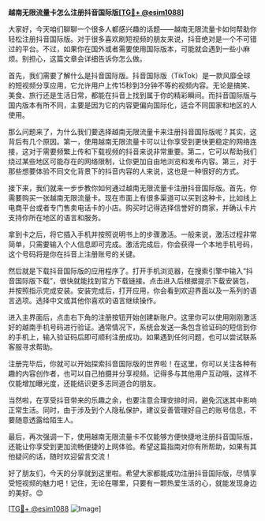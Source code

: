 **越南无限流量卡怎么注册抖音国际版[[TG💪+ @esim1088](https://t.me/s/esim1088)]**

大家好，今天咱们聊聊一个很多人都感兴趣的话题——越南无限流量卡如何帮助你轻松注册抖音国际版。对于很多喜欢刷短视频的朋友来说，抖音绝对是一个不可错过的平台。不过，如果你在国外或者需要使用国际版本，可能就会遇到一些小麻烦。别担心，这篇文章会详细告诉你怎么做。

首先，我们需要了解什么是抖音国际版。抖音国际版（TikTok）是一款风靡全球的短视频分享应用，它允许用户上传15秒到3分钟不等的视频内容。无论是搞笑、美食、旅行还是生活日常，都能在抖音上找到属于你的精彩瞬间。而抖音国际版与国内版本有所不同，主要是因为它的内容更偏向国际化，适合不同国家和地区的人使用。

那么问题来了，为什么我们要选择越南无限流量卡来注册抖音国际版呢？其实，这背后有几个原因。第一，使用越南无限流量卡可以让你享受到更快更稳定的网络连接，这对于需要频繁上传和下载视频的抖音来说非常重要。第二，它可以帮助我们绕过某些地区可能存在的网络限制，让你更加自由地浏览和发布内容。第三，对于那些想要体验不同文化背景下的抖音内容的人来说，这也是一种很好的方式。

接下来，我们就来一步步教你如何通过越南无限流量卡注册抖音国际版。首先，你需要购买一张越南无限流量卡。现在市面上有很多渠道可以买到这种卡，比如线上电商平台或者专门售卖电话卡的小店。购买时记得选择信誉好的商家，并确认卡片支持你所在地区的语言和服务。

拿到卡之后，将它插入手机并按照说明书上的步骤激活。一般来说，激活过程非常简单，只需要输入个人信息即可完成。激活完成后，你会获得一个本地手机号码，这个号码将是你在抖音上注册账号的关键。

然后就是下载抖音国际版的应用程序了。打开手机浏览器，在搜索引擎中输入“抖音国际版下载”，很快就能找到官方下载链接。点击进入后根据提示下载安装包，并按照指示完成安装。安装完成后，打开应用，你会看到欢迎界面以及一系列的语言选项。选择中文或其他你喜欢的语言继续操作。

进入主界面后，点击右下角的注册按钮开始创建新账户。这里你可以使用刚刚激活好的越南手机号码进行验证。通常情况下，系统会发送一条包含验证码的短信到你的手机上，输入验证码后即可顺利注册成功。如果遇到任何问题，也可以尝试联系客服寻求帮助。

注册完毕后，你就可以开始探索抖音国际版的世界啦！在这里，你可以关注各种有趣的内容创作者，也可以自己拍摄并分享视频。记得多与其他用户互动哦，这样不仅能增加曝光度，还能结识更多志同道合的朋友。

当然啦，在享受抖音带来的乐趣之余，也要注意合理安排时间，避免沉迷其中影响正常生活。同时，由于涉及到个人隐私保护，建议妥善管理好自己的账号信息，不要随意透露给陌生人。

最后，再次强调一下，使用越南无限流量卡不仅能够方便快捷地注册抖音国际版，还能让你享受到更加流畅便捷的上网体验。希望这篇指南对你有所帮助，如果有其他疑问的话，随时欢迎留言交流！

好了朋友们，今天的分享就到这里啦。希望大家都能成功注册抖音国际版，尽情享受短视频的魅力吧！记住，无论在哪里，只要有一颗热爱生活的心，就能发现身边的美好。😊

[[TG💪+ @esim1088](https://t.me/s/esim1088) ![Image](https://i.postimg.cc/4NQfJmqS/Snipaste-2025-05-13-00-14-12.png)]